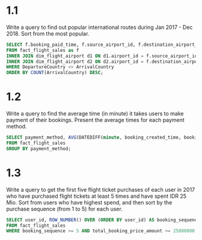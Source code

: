 # 1.1
Write a query to find out popular international routes during Jan 2017 - Dec 2018. Sort from the most popular.

```SQL
SELECT f.booking_paid_time, f.source_airport_id, f.destination_airport_id, d1.airport_country_name as DepartureCountry, d2.airport_country_name as ArrivalCountry
FROM fact_flight_sales as f
INNER JOIN dim_flight_airport d1 ON d1.airport_id = f.source_airport_id
INNER JOIN dim_flight_airport d2 ON d2.airport_id = f.destination_airport_id
WHERE DepartureCountry <> ArrivalCountry
ORDER BY COUNT(ArrivalCountry) DESC;
```

# 1.2
Write a query to find the average time (in minute) it takes users to make payment of their bookings. Present the average times for each payment method.

```SQL
SELECT payment_method, AVG(DATEDIFF(minute, booking_created_time, booking_paid_time))
FROM fact_flight_sales
GROUP BY payment_method;
```

# 1.3
Write a query to get the first five flight ticket purchases of each user in 2017 who have purchased flight tickets at least 5 times and have spent IDR 25 Mio. Sort from users who have highest spend, and then sort by the purchase sequence (from 1 to 5) for each user.

```SQL
SELECT user_id, ROW_NUMBER() OVER (ORDER BY user_id) AS booking_sequence, CONVERT(booking_created_time, getdate()) AS booking_created_date, booking_price_amount, SUM(booking_price_amount) AS total_booking_price_amount
FROM fact_flight_sales
WHERE booking_sequence >= 5 AND total_booking_price_amount >= 25000000;
```